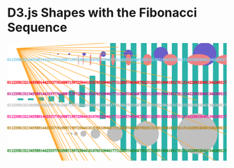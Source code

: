 # D3.js Shapes with the Fibonacci Sequence
<img src='https://github.com/AvonleaFisher/D3.js-shapes-with-the-Fibonacci-Sequence/blob/main/image.png'>
